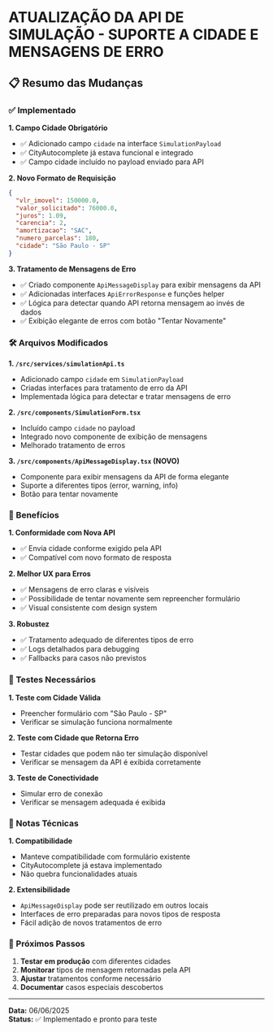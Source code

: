 # ATUALIZAÇÃO DA API DE SIMULAÇÃO - SUPORTE A CIDADE E MENSAGENS DE ERRO

## 📋 Resumo das Mudanças

### ✅ Implementado

**1. Campo Cidade Obrigatório**
- ✅ Adicionado campo `cidade` na interface `SimulationPayload`
- ✅ CityAutocomplete já estava funcional e integrado
- ✅ Campo cidade incluído no payload enviado para API

**2. Novo Formato de Requisição**
```json
{
  "vlr_imovel": 150000.0,
  "valor_solicitado": 76000.0,
  "juros": 1.09,
  "carencia": 2,
  "amortizacao": "SAC",
  "numero_parcelas": 180,
  "cidade": "São Paulo - SP"
}
```

**3. Tratamento de Mensagens de Erro**
- ✅ Criado componente `ApiMessageDisplay` para exibir mensagens da API
- ✅ Adicionadas interfaces `ApiErrorResponse` e funções helper
- ✅ Lógica para detectar quando API retorna mensagem ao invés de dados
- ✅ Exibição elegante de erros com botão "Tentar Novamente"

### 🛠️ Arquivos Modificados

**1. `/src/services/simulationApi.ts`**
- Adicionado campo `cidade` em `SimulationPayload`
- Criadas interfaces para tratamento de erro da API
- Implementada lógica para detectar e tratar mensagens de erro

**2. `/src/components/SimulationForm.tsx`**
- Incluído campo `cidade` no payload
- Integrado novo componente de exibição de mensagens
- Melhorado tratamento de erros

**3. `/src/components/ApiMessageDisplay.tsx` (NOVO)**
- Componente para exibir mensagens da API de forma elegante
- Suporte a diferentes tipos (error, warning, info)
- Botão para tentar novamente

### 🎯 Benefícios

**1. Conformidade com Nova API**
- ✅ Envia cidade conforme exigido pela API
- ✅ Compatível com novo formato de resposta

**2. Melhor UX para Erros**
- ✅ Mensagens de erro claras e visíveis
- ✅ Possibilidade de tentar novamente sem repreencher formulário
- ✅ Visual consistente com design system

**3. Robustez**
- ✅ Tratamento adequado de diferentes tipos de erro
- ✅ Logs detalhados para debugging
- ✅ Fallbacks para casos não previstos

### 🧪 Testes Necessários

**1. Teste com Cidade Válida**
- Preencher formulário com "São Paulo - SP"
- Verificar se simulação funciona normalmente

**2. Teste com Cidade que Retorna Erro**
- Testar cidades que podem não ter simulação disponível
- Verificar se mensagem da API é exibida corretamente

**3. Teste de Conectividade**
- Simular erro de conexão
- Verificar se mensagem adequada é exibida

### 📝 Notas Técnicas

**1. Compatibilidade**
- Manteve compatibilidade com formulário existente
- CityAutocomplete já estava implementado
- Não quebra funcionalidades atuais

**2. Extensibilidade**
- `ApiMessageDisplay` pode ser reutilizado em outros locais
- Interfaces de erro preparadas para novos tipos de resposta
- Fácil adição de novos tratamentos de erro

### 🚀 Próximos Passos

1. **Testar em produção** com diferentes cidades
2. **Monitorar** tipos de mensagem retornadas pela API
3. **Ajustar** tratamentos conforme necessário
4. **Documentar** casos especiais descobertos

---

**Data:** 06/06/2025  
**Status:** ✅ Implementado e pronto para teste

